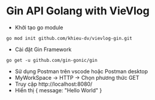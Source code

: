 #   Gin API Golang with VieVlog
-   Khởi tạo go module
```
go mod init github.com/khieu-dv/vievlog-gin.git
```
-   Cài đặt Gin Framework
```
go get -u github.com/gin-gonic/gin  
```

-   Sử dụng Postman trên vscode hoặc Postman desktop
-   MyWorkSpace -> HTTP -> Chọn phương thức GET
-   Truy cập http://localhost:8080/
-   Hiển thị {
    message: "Hello World"
}